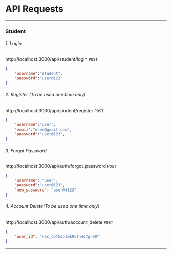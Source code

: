
# API Requests


----------------------------------------------------------------------------------

### Student 

###### 1. Login
http://localhost:3000/api/student/login
`POST`
```json
{
    "username":"student",
    "password":"user@123"
}
```

###### 2. Register (*To be used one time only*)
http://localhost:3000/api/student/register
`POST`
```json
{
    "username":"user",
    "email":"user@gmail.com",
    "password":"user@123",
}
```


###### 3. Forgot Password
http://localhost:3000/api/auth/forgot_password
`POST`
```json
{
    "username": "user",
    "password":"user@123",
    "new_password": "user@#123"
}
```

###### 4. Account Delete(*To be used one time only*)
http://localhost:3000/api/auth/account_delete
`POST`
```json
{
    "user_id": "rec_cofkdbtmk0vfn4o7gn00"
}
```


----------------------------------------------------------------------------------
